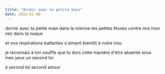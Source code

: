 ```yaml
---
title: "dormir avec ta petite main"
date: 2015-01-08
---
```


dormir avec ta petite main dans la mienne
tes petites fesses contre moi
mon nez dans ta nuque

et nos respirations battantes s'aimant
bientôt à notre insu

je reconnais à ton souffle que tu dors
cette manière d'être absente sous mes yeux
un second toi

à second toi
second amour
